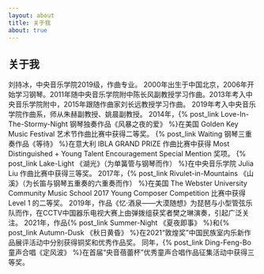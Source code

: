 ```yaml
---
layout: about
title: 关于我
about: true
---
```


## 关于我

刘持冰，中央音乐学院2019级，作曲专业。
2000年出生于中国北京，2006年开始学习钢琴。2011年随中央音乐学院附中陈长风副教授学习作曲。2013年考入中央音乐学院附中，2015年跟随作曲家刘长远教授学习作曲。
2019年考入中央音乐学院作曲系，师从朱赫副教授、姚晨副教授。
2014年，{% post_link Love-In-The-Stormy-Night 钢琴独奏作品《风暴之夜的爱》 %}在美国 Golden Key Music Festival 艺术节作曲比赛中获得二等奖。
 {% post_link Waiting 钢琴三重奏作品《等待》 %}在意大利 IBLA GRAND PRIZE 作曲比赛中获得 Most Distinguished + Young Talent Encouragement Special Mention 奖项。
 {% post_link Lake-Light 《湖光》（为单簧管与钢琴而作） %}在中央音乐学院 Julia Liu 作曲比赛中获得三等奖。
2017年，{% post_link Rivulet-in-Mountains 《山溪》（为长笛与钢琴五重奏的六重奏而作） %}在美国 The Webster University Community Music School 2017 Young Composer Competition 比赛中获得 Level 1 的二等奖。
2019年，作品《忆·酒泉——大漠随想》为琵琶与小型管弦乐队而作，在CCTV中国器乐电视大赛上由弹拨组获奖者樊之琳演奏，引起广泛关注。
2021年，作品{% post_link Summer-Night 《夏夜即事》 %}和{% post_link Autumn-Dusk 《秋日黄昏》 %}在2021“敦煌奖”中国民族室内乐新作品展评活动中分别获得铜奖和优秀作品奖。
同年，{% post_link Ding-Feng-Bo 童声合唱《定风波》 %}在首届“央音蓓蕾杯”优秀童声合唱作品征集活动中获得三等奖。
